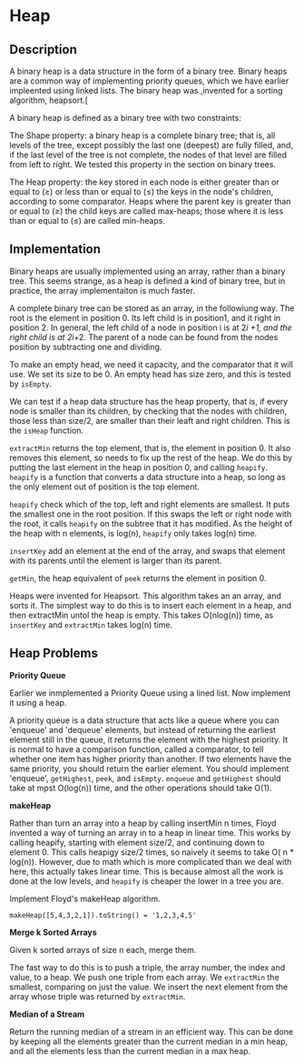 # Heap

## Description

A binary heap is a data structure in the form of a binary tree.  Binary heaps are a common way of implementing priority queues, which we have earlier impleented using linked lists.  The binary heap was ,invented for a sorting algorithm, heapsort.[

A binary heap is defined as a binary tree with two  constraints:

The Shape property: a binary heap is a complete binary tree; that is, all levels of the tree, except possibly the last one (deepest) are fully filled, and, if the last level of the tree is not complete, the nodes of that level are filled from left to right.  We tested this property in the section on binary trees.

The Heap property: the key stored in each node is either greater than or equal to (≥) or less than or equal to (≤) the keys in the node's children, according to some comparator.
Heaps where the parent key is greater than or equal to (≥) the child keys are called max-heaps; those where it is less than or equal to (≤) are called min-heaps.



## Implementation

Binary heaps are usually implemented using an array, rather than a binary tree.  This seems strange, as a heap is defined a kind of binary tree, but in practice, the array implementaiton is much faster.

A complete binary tree can be stored as an array, in the followiung way. The root is the element in position 0.  Its left child is in position1, and it right in position 2.  In general, the left child of a node in position i is at 2*i +1, and the right child is at 2*i+2.  The parent of a node can be found from the nodes position by subtracting one and dividing.

To make an empty head, we need it capacity, and the comparator that it will use. We set its size to be 0.  An empty head has size zero, and this is tested by `isEmpty`.

We can test if a heap data structure has the heap property, that is, if every node is smaller than its children, by checking that the nodes with children, those less than size/2, are smaller than their leaft and right children.  This is the `isHeap` function.

`extractMin` returns the top element, that is, the element in position 0.  It also removes this element, so needs to fix up the rest of the heap.  We do this by putting the last element in the heap in position 0, and calling  `heapify`.  `heapify` is a function that converts a data structure into a heap, so long as the only element out of position is the top element.

`heapify` check which of the top, left and right elements are smallest.  It puts the smallest one in the root position.  If this swaps the left or right node with the root, it calls `heapify` on the subtree that it has modified.  As the height of the  heap with n elements, is log(n), `heapify` only takes log(n) time.

`insertKey` add an element at the end of the array, and swaps that element with its parents until the element is larger than its parent.

`getMin`, the heap equivalent of `peek` returns the element in position 0.

Heaps were invented for Heapsort.  This algorithm takes an an array, and sorts it.  The simplest way to do this is to insert each element in a heap, and then extractMin untol the heap is empty.  This takes O(nlog(n)) time, as `insertKey` and `extractMin`  takes log(n) time.


## Heap Problems

**Priority Queue**

Earlier we inmplemented a Priority Queue using a lined list.  Now implement it using a heap. 

A priority queue is a data structure that acts like a queue where you can 'enqueue' and 'dequeue' elements, but instead of returning the earliest element still in the queue, it returns the element with the highest priority.  It is normal to have a comparison function, called a comparator, to tell whether one item has  higher priority than another.  If two elements have the same priority, you should return the earlier element.  You should implement 'enqueue', `getHighest`, `peek`, and  `isEmpty`. `enqueue` and `getHighest` should take at mpst O(log(n)) time, and the other operations should take O(1).


**makeHeap**


Rather than turn an array into a heap by calling insertMin n times, Floyd invented a way of turning an array in to a heap in linear time.  This works by calling heapify, starting with element size/2, and continuing down to element 0.  This calls heapigy size/2 times, so naively it seems to take O( n * log(n)).  However, due to math which is more complicated than we deal with here, this actually takes linear time. This is because almost all the work is done at the low levels, and `heapify` is cheaper the lower in a tree you are. 

Implement Floyd's makeHeap algorithm.

`makeHeap([5,4,3,2,1]).toString() = '1,2,3,4,5'`




**Merge k Sorted Arrays** 

Given k sorted arrays of size n each, merge them.

The fast way to do this is to push a triple, the array number, the index  and  value, to a heap.  We push one triple from each array.  We `extractMin` the smallest, comparing on just the value.  We insert the next element from the array whose triple was returned by `extractMin`.



**Median of a Stream**

Return the running median of a stream in an efficient way.  This can be done by keeping all the elements greater than the current median in a min heap, and all the elements less than the current median in a max heap.

